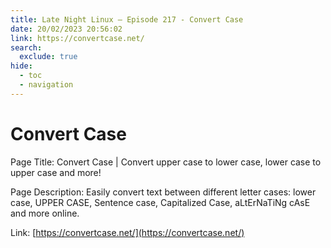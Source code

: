 ```yaml
---
title: Late Night Linux – Episode 217 - Convert Case
date: 20/02/2023 20:56:02
link: https://convertcase.net/
search:
  exclude: true
hide:
  - toc
  - navigation
---
```


# Convert Case

Page Title: Convert Case | Convert upper case to lower case, lower case to upper case and more!

Page Description: Easily convert text between different letter cases: lower case, UPPER CASE, Sentence case, Capitalized Case, aLtErNaTiNg cAsE and more online. 

Link: [https://convertcase.net/](https://convertcase.net/)